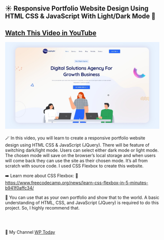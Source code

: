 <h2>☀️ Responsive Portfolio Website Design Using HTML CSS & JavaScript With Light/Dark Mode 🌙</h2>

<a href='https://youtu.be/cKSFflYWGGY' target='_blank'><h2>Watch This Video in YouTube</h2></a>

<a href="https://youtu.be/cKSFflYWGGY" target='_blank'><img src="https://raw.githubusercontent.com/wptoday/Digibyte/main/Preview.jpg" alt="Digibyte" border="0" max-width='50%' ></a>
</br></br>
🪄 In this video, you will learn to create a responsive portfolio website design using HTML CSS & JavaScript (JQuery). There will be feature of switching dark/light mode. Users can select either dark mode or light mode. The chosen mode will save on the browser’s local storage and when users will come back they can use the site as their chosen mode. It’s all from scratch with source code. I used CSS Flexbox to create this website. 

➡️ Learn more about CSS Flexbox: 
🔗 https://www.freecodecamp.org/news/learn-css-flexbox-in-5-minutes-b941f0affc34/

🌺 You can use that as your own portfolio and show that to the world. A basic understanding of HTML, CSS, and JavaScript (JQuery) is required to do this project. So, I highly recommend that.

</br></br>



🔗 My Channel <a href='//www.youtube.com/channel/UCKr4VRLJU3bhQ-scnvQSKjQ/'>WP Today</a>
<!---
wptoday/wptoday is a ✨ special ✨ repository because its `README.md` (this file) appears on your GitHub profile.
You can click the Preview link to take a look at your changes.
--->
